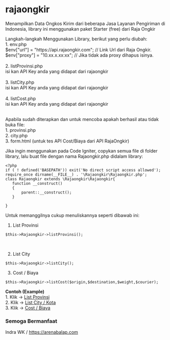 # rajaongkir
Menampilkan Data Ongkos Kirim dari beberapa Jasa Layanan Pengiriman di Indonesia, library ini menggunakan paket Starter (free) dari Raja Ongkir
<p>
Langkah-langkah Menggunakan Library, berikut yang perlu diubah: <br/>
1. env.php <br/>
$env["url"] = "https://api.rajaongkir.com"; // Link Url dari Raja Ongkir.  <br/>
$env["proxy"] = "10.xx.x.xx:xx"; // Jika tidak ada proxy dihapus isinya.  <br/>
 <br/>
2. listProvinsi.php  <br/>
isi kan API Key anda yang didapat dari rajaongkir  <br/>
 <br/>
3. listCity.php  <br/>
isi kan API Key anda yang didapat dari rajaongkir  <br/>
 <br/>
4. listCost.php  <br/>
isi kan API Key anda yang didapat dari rajaongkir  <br/>
 <br/>
</p>
<p> 
Apabila sudah diterapkan dan untuk mencoba apakah berhasil atau tidak buka file: <br/>
1. provinsi.php <br/>
2. city.php <br/>
3. form.html (untuk tes API Cost/Biaya dari API RajaOngkir) <br/>
</p>
<p>
 <p>
 Jika ingin menggunakan pada Code Igniter, copykan semua file di folder library, lalu buat file dengan nama Rajaongkir.php didalam library:
  
 ``` 
 <?php
 if ( ! defined('BASEPATH')) exit('No direct script access allowed');
 require_once dirname(__FILE__) . '\Rajaongkir\Rajaongkir.php';
 class Rajaongkir extends \Rajaongkir\Rajaongkir{
    function __construct()
    {
        parent::__construct();
    }
   
 }
 ```
 <p>
 
 Untuk memanggilnya cukup menuliskannya seperti dibawab ini: <br/>
 1. List Provinsi <br/>
 
 ``` 
 $this->Rajaongkir->listProvinsi();
 ```
 <br/>
 
 2. List City <br/>
 
 ``` 
 $this->Rajaongkir->listCity();
 ``` 
 
 3. Cost / Biaya <br/>
 
 ``` 
 $this->Rajaongkir->listCost($origin,$destination,$weight,$courier);
 ```
 </p>
 <p>
 <b>Contoh (Example)</b> <br/> 
 1. Klik -> <a href="https://library.arenabalap.com/Rajaongkir/API/propinsi.php">List Provinsi</a> <br/> 
 2. Klik -> <a href="https://library.arenabalap.com/Rajaongkir/API/city.php">List City / Kota</a> <br/> 
 3. Klik -> <a href="https://library.arenabalap.com/Rajaongkir/API/form.html">Cost / Biaya </a> <br/>
 </p>
 <h3>Semoga Bermanfaat</h3>
 </p>

Indra WK / https://arenabalap.com

